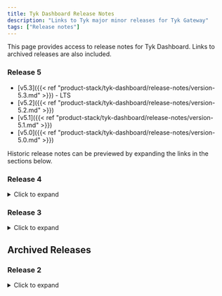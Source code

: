 ```yaml
---
title: Tyk Dashboard Release Notes
description: "Links to Tyk major minor releases for Tyk Gateway"
tags: ["Release notes"]
---
```


This page provides access to release notes for Tyk Dashboard. Links to archived releases are also included.

### Release 5
- [v5.3]({{< ref "product-stack/tyk-dashboard/release-notes/version-5.3.md" >}}) - LTS
- [v5.2]({{< ref "product-stack/tyk-dashboard/release-notes/version-5.2.md" >}})
- [v5.1]({{< ref "product-stack/tyk-dashboard/release-notes/version-5.1.md" >}})
- [v5.0]({{< ref "product-stack/tyk-dashboard/release-notes/version-5.0.md" >}})


Historic release notes can be previewed by expanding the links in the sections below.

### Release 4
<details>
    <summary>
        Click to expand
    </summary>

- [v4.3]({{< ref "product-stack/tyk-dashboard/release-notes/version-4.3.md" >}})
- [v4.2]({{< ref "product-stack/tyk-dashboard/release-notes/version-4.2.md" >}})
- [v4.1]({{< ref "product-stack/tyk-dashboard/release-notes/version-4.1.md" >}})
- [v4.0]({{< ref "product-stack/tyk-dashboard/release-notes/version-4.0.md" >}})
</details>

### Release 3
<details>
    <summary>
        Click to expand
    </summary>

- [v3.2]({{< ref "product-stack/tyk-dashboard/release-notes/version-3.2.md" >}})
- [v3.1]({{< ref "product-stack/tyk-dashboard/release-notes/version-3.1.md" >}})
- [v3.0]({{< ref "product-stack/tyk-dashboard/release-notes/version-3.0.md" >}})
</details>

## Archived Releases

### Release 2
<details>
    <summary>
        Click to expand
    </summary>

- [v2.9]({{< ref "product-stack/tyk-dashboard/release-notes/archived-releases/version-2.9.md" >}})
- [v2.8]({{< ref "product-stack/tyk-dashboard/release-notes/archived-releases/version-2.8.md" >}})
- [v2.7]({{< ref "product-stack/tyk-dashboard/release-notes/archived-releases/version-2.7.md" >}})
- [v2.6]({{< ref "product-stack/tyk-dashboard/release-notes/archived-releases/version-2.6.md" >}})
- [v2.5]({{< ref "product-stack/tyk-dashboard/release-notes/archived-releases/version-2.5.md" >}})
- [v2.4]({{< ref "product-stack/tyk-dashboard/release-notes/archived-releases/version-2.4.md" >}})
</details>
